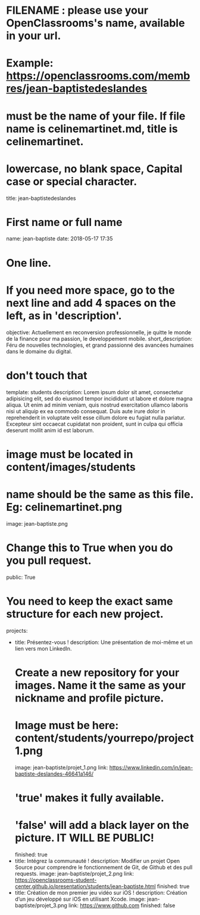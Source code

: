 # FILENAME : please use your OpenClassrooms's name, available in your url.
# Example: https://openclassrooms.com/membres/jean-baptistedeslandes
# must be the name of your file. If file name is celinemartinet.md, title is celinemartinet.
# lowercase, no blank space, Capital case or special character.
title: jean-baptistedeslandes

# First name or full name
name: jean-baptiste
date: 2018-05-17 17:35

# One line.
# If you need more space, go to the next line and add 4 spaces on the left, as in 'description'.
objective: Actuellement en reconversion professionnelle, je quitte le monde de la finance pour ma passion, le developpement mobile.
short_description: Féru de nouvelles technologies, et grand passionné des avancées humaines dans le domaine du digital.

# don't touch that
template: students
description:
    Lorem ipsum dolor sit amet, consectetur adipisicing elit, sed do eiusmod
    tempor incididunt ut labore et dolore magna aliqua. Ut enim ad minim veniam,
    quis nostrud exercitation ullamco laboris nisi ut aliquip ex ea commodo
    consequat. Duis aute irure dolor in reprehenderit in voluptate velit esse
    cillum dolore eu fugiat nulla pariatur. Excepteur sint occaecat cupidatat non
    proident, sunt in culpa qui officia deserunt mollit anim id est laborum.

# image must be located in content/images/students
# name should be the same as this file. Eg: celinemartinet.png
image: jean-baptiste.png

# Change this to True when you do you pull request.
public: True

# You need to keep the exact same structure for each new project.
projects:
  - title: Présentez-vous !
    description: Une présentation de moi-même et un lien vers mon LinkedIn.
    # Create a new repository for your images. Name it the same as your nickname and profile picture.
    # Image must be here: content/students/yourrepo/project1.png
    image: jean-baptiste/projet_1.png
    link: https://www.linkedin.com/in/jean-baptiste-deslandes-46641a146/
    # 'true' makes it fully available.
    # 'false' will add a black layer on the picture. IT WILL BE PUBLIC!
    finished: true
  - title: Intégrez la communauté !
    description: Modifier un projet Open Source pour comprendre le fonctionnement de Git, de Github et des pull requests.
    image: jean-baptiste/projet_2.png
    link: https://openclassrooms-student-center.github.io/presentation/students/jean-baptiste.html
    finished: true
  - title: Création de mon premier jeu vidéo sur iOS !
    description: Création d’un jeu développé sur iOS en utilisant Xcode.
    image: jean-baptiste/projet_3.png
    link: https://www.github.com
    finished: false
